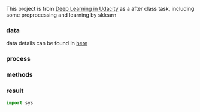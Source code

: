 This project is from [Deep Learning in Udacity](https://cn.udacity.com/course/deep-learning--ud730) as a after class task, including some preprocessing and learning by sklearn
### data
data details can be found in [here](https://github.com/tensorflow/tensorflow/blob/master/tensorflow/examples/udacity/1_notmnist.ipynb)
### process
### methods
### result
```python
import sys
```    
